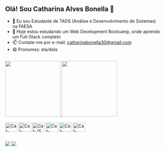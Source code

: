 ## Olá! Sou Catharina Alves Bonella 👋

- 🔭 Eu sou Estudante de TADS (Análise e Desenvolvimento de Sistemas) na FAESA
- 🌱 Hoje estou estudando um Web Development Bootcamp, onde aprendo um Full-Stack completo
- 📫 Contate-me por e-mail: catharinabonella30@gmail.com
- 😄 Pronomes: ela/dela

##

<div>
  <a href="https://github.com/catharinaab">
    <img height="180em" src="https://github-readme-stats.vercel.app/api?username=catharinaab&show_icons=true&theme=dark&include_all_commits=true&count_private=true"/>
    <img height="180em" src="https://github-readme-stats.vercel.app/api/top-langs/?username=catharinaab&layout=compact&langs_count=16&theme=dark"/>
  </a>
</div>

<div style="display: inline_block"><br>
  <img align="center" alt="Cat-HTML" height="30" width="40" src="https://cdn.jsdelivr.net/gh/devicons/devicon@latest/icons/html5/html5-original.svg">
  <img align="center" alt="Cat-CSS" height="30" width="40" src="https://cdn.jsdelivr.net/gh/devicons/devicon@latest/icons/css3/css3-original.svg">
  <img align="center" alt="Cat-JS" height="30" width="40" src="https://cdn.jsdelivr.net/gh/devicons/devicon@latest/icons/javascript/javascript-original.svg">
  <img align="center" alt="Cat-React" height="30" width="40" src="https://cdn.jsdelivr.net/gh/devicons/devicon@latest/icons/react/react-original.svg">
  <img align="center" alt="Cat-Python" height="30" width="40" src="https://cdn.jsdelivr.net/gh/devicons/devicon@latest/icons/python/python-original.svg">
  <img align="center" alt="Cat-Java" height="30" width="40" src="https://cdn.jsdelivr.net/gh/devicons/devicon@latest/icons/java/java-original.svg">
</div>

##

<div>
  <a href = "mailto:catharinabonella30@gmail.com"><img src="https://img.shields.io/badge/-Gmail-%23333?style=for-the-badge&logo=gmail&logoColor=white" target="_blank"></a>
  <a href="https://www.linkedin.com/in/catharina-bonella" target="_blank"><img src="https://img.shields.io/badge/-LinkedIn-%230077B5?style=for-the-badge&logo=linkedin&logoColor=white" target="_blank"></a> 
</div>


